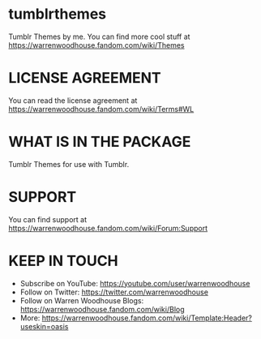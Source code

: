 # tumblrthemes
Tumblr Themes by me. You can find more cool stuff at https://warrenwoodhouse.fandom.com/wiki/Themes

# LICENSE AGREEMENT
You can read the license agreement at https://warrenwoodhouse.fandom.com/wiki/Terms#WL

# WHAT IS IN THE PACKAGE
Tumblr Themes for use with Tumblr.

# SUPPORT
You can find support at https://warrenwoodhouse.fandom.com/wiki/Forum:Support

# KEEP IN TOUCH
* Subscribe on YouTube: https://youtube.com/user/warrenwoodhouse
* Follow on Twitter: https://twitter.com/warrenwoodhouse
* Follow on Warren Woodhouse Blogs: https://warrenwoodhouse.fandom.com/wiki/Blog
* More: https://warrenwoodhouse.fandom.com/wiki/Template:Header?useskin=oasis
